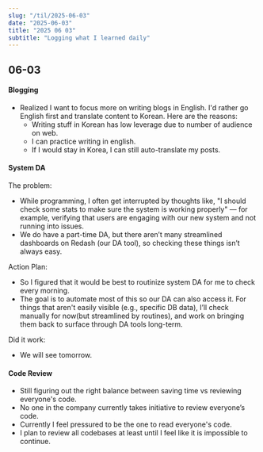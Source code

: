 ```yaml
---
slug: "/til/2025-06-03"
date: "2025-06-03"
title: "2025 06 03"
subtitle: "Logging what I learned daily"
---
```


## 06-03

#### Blogging

- Realized I want to focus more on writing blogs in English. I'd rather go English first and translate content to Korean. Here are the reasons:
  - Writing stuff in Korean has low leverage due to number of audience on web.
  - I can practice writing in english.
  - If I would stay in Korea, I can still auto-translate my posts.

#### System DA

The problem:

- While programming, I often get interrupted by thoughts like, "I should check some stats to make sure the system is working properly" — for example, verifying that users are engaging with our new system and not running into issues.
- We do have a part-time DA, but there aren’t many streamlined dashboards on Redash (our DA tool), so checking these things isn’t always easy.

Action Plan:

- So I figured that it would be best to routinize system DA for me to check every morning.
- The goal is to automate most of this so our DA can also access it. For things that aren't easily visible (e.g., specific DB data), I’ll check manually for now(but streamlined by routines), and work on bringing them back to surface through DA tools long-term.

Did it work:

- We will see tomorrow.

#### Code Review

- Still figuring out the right balance between saving time vs reviewing everyone's code.
- No one in the company currently takes initiative to review everyone’s code.
- Currently I feel pressured to be the one to read everyone's code.
- I plan to review all codebases at least until I feel like it is impossible to continue.
